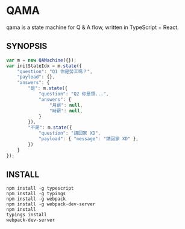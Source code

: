 QAMA
======

qama is a state machine for Q & A flow, written in TypeScript + React.


SYNOPSIS
--------

```js
var m = new QAMachine({});
var initStateIdx = m.state({
    "question": "Q1 你是勞工嗎？",
    "payload": {},
    "answers": {
        "是": m.state({
            "question": "Q2 你是領...",
            "answers": {
                "月薪": null,
                "時薪": null,
            }
        }),
        "不是": m.state({
            "question": "請回家 XD",
            "payload": { "message": "請回家 XD" },
        })
    }
});
```

INSTALL
-----------

    npm install -g typescript
    npm install -g typings
    npm install -g webpack
    npm install -g webpack-dev-server
    npm install
    typings install
    webpack-dev-server


